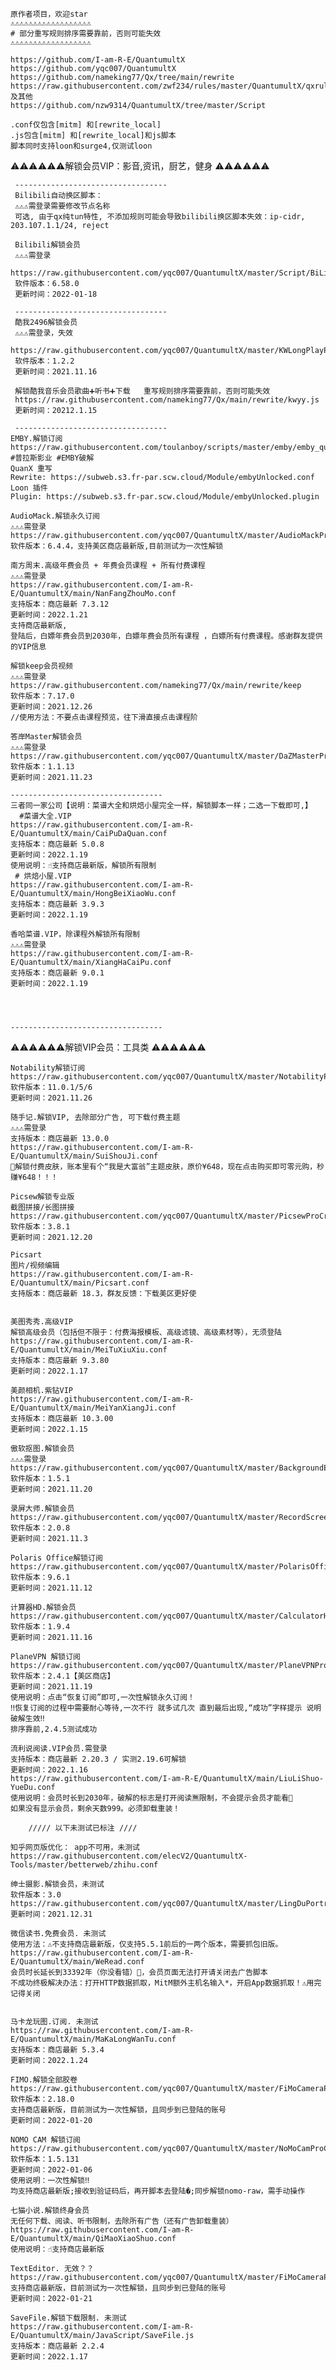     原作者项目，欢迎star
    ⚠️⚠️⚠️⚠️⚠️⚠️⚠️⚠️⚠️⚠️⚠️⚠️⚠️⚠️⚠️⚠️⚠️⚠️
    # 部分重写规则排序需要靠前，否则可能失效
    ⚠️⚠️⚠️⚠️⚠️⚠️⚠️⚠️⚠️⚠️⚠️⚠️⚠️⚠️⚠️⚠️⚠️⚠️
    
    https://github.com/I-am-R-E/QuantumultX
    https://github.com/yqc007/QuantumultX
    https://github.com/nameking77/Qx/tree/main/rewrite
    https://raw.githubusercontent.com/zwf234/rules/master/QuantumultX/qxrules.conf 及其他
    https://github.com/nzw9314/QuantumultX/tree/master/Script
    
    .conf仅包含[mitm] 和[rewrite_local]
    .js包含[mitm] 和[rewrite_local]和js脚本
    脚本同时支持loon和surge4,仅测试loon
    
    
⚠️⚠️⚠️⚠️⚠️⚠️解锁会员VIP：影音,资讯，厨艺，健身 ⚠️⚠️⚠️⚠️⚠️⚠️
    
     ----------------------------------
     Bilibili自动换区脚本：
     ⚠️⚠️⚠️需登录需要修改节点名称
     可选, 由于qx纯tun特性, 不添加规则可能会导致bilibili换区脚本失效：ip-cidr, 203.107.1.1/24, reject
     
     Bilibili解锁会员
     ⚠️⚠️⚠️需登录
     https://raw.githubusercontent.com/yqc007/QuantumultX/master/Script/BiLiBiLiBVIPCrack.js
     软件版本：6.58.0
     更新时间：2022-01-18
     
     ----------------------------------
     酷我2496解锁会员
     ⚠️⚠️⚠️需登录，失效
     https://raw.githubusercontent.com/yqc007/QuantumultX/master/KWLongPlayProCrack.js
     软件版本：1.2.2
     更新时间：2021.11.16
     
     解锁酷我音乐会员歌曲➕听书➕下载   重写规则排序需要靠前，否则可能失效
     https://raw.githubusercontent.com/nameking77/Qx/main/rewrite/kwyy.js
     更新时间：20212.1.15
     
     ----------------------------------
    EMBY.解锁订阅
    https://raw.githubusercontent.com/toulanboy/scripts/master/emby/emby_quan.conf
    #普拉斯影业 #EMBY破解 
    QuanX 重写
    Rewrite: https://subweb.s3.fr-par.scw.cloud/Module/embyUnlocked.conf
    Loon 插件
    Plugin: https://subweb.s3.fr-par.scw.cloud/Module/embyUnlocked.plugin

    AudioMack.解锁永久订阅
    ⚠️⚠️⚠️需登录
    https://raw.githubusercontent.com/yqc007/QuantumultX/master/AudioMackProCrack.js
    软件版本：6.4.4，支持美区商店最新版,目前测试为一次性解锁
        
    南方周末.高级年费会员 + 年费会员课程 + 所有付费课程
    ⚠️⚠️⚠️需登录
    https://raw.githubusercontent.com/I-am-R-E/QuantumultX/main/NanFangZhouMo.conf
    支持版本：商店最新 7.3.12
    更新时间：2022.1.21
    支持商店最新版,
    登陆后，白嫖年费会员到2030年，白嫖年费会员所有课程 ，白嫖所有付费课程。感谢群友提供的VIP信息
    
    解锁keep会员视频
    ⚠️⚠️⚠️需登录
    https://raw.githubusercontent.com/nameking77/Qx/main/rewrite/keep
    软件版本：7.17.0
    更新时间：2021.12.26
    //使用方法：不要点击课程预览，往下滑直接点击课程阶
    
    答岸Master解锁会员
    ⚠️⚠️⚠️需登录
    https://raw.githubusercontent.com/yqc007/QuantumultX/master/DaZMasterProCrack.js
    软件版本：1.1.13
    更新时间：2021.11.23
    
    ----------------------------------  
    三者同一家公司【说明：菜谱大全和烘焙小屋完全一样，解锁脚本一样；二选一下载即可,】
      #菜谱大全.VIP
    https://raw.githubusercontent.com/I-am-R-E/QuantumultX/main/CaiPuDaQuan.conf
    支持版本：商店最新 5.0.8
    更新时间：2022.1.19
    使用说明：☝️支持商店最新版，解锁所有限制
     # 烘焙小屋.VIP
    https://raw.githubusercontent.com/I-am-R-E/QuantumultX/main/HongBeiXiaoWu.conf
    支持版本：商店最新 3.9.3
    更新时间：2022.1.19
    
    香哈菜谱.VIP，除课程外解锁所有限制
    ⚠️⚠️⚠️需登录
    https://raw.githubusercontent.com/I-am-R-E/QuantumultX/main/XiangHaCaiPu.conf
    支持版本：商店最新 9.0.1
    更新时间：2022.1.19




    ----------------------------------
        
⚠️⚠️⚠️⚠️⚠️⚠️解锁VIP会员：工具类 ⚠️⚠️⚠️⚠️⚠️⚠️
    
    Notability解锁订阅
    https://raw.githubusercontent.com/yqc007/QuantumultX/master/NotabilityProCrack.js
    软件版本：11.0.1/5/6
    更新时间：2021.11.26

    随手记.解锁VIP, 去除部分广告, 可下载付费主题
    ⚠️⚠️⚠️需登录
    支持版本：商店最新 13.0.0
    https://raw.githubusercontent.com/I-am-R-E/QuantumultX/main/SuiShouJi.conf
    🎉解锁付费皮肤，账本里有个“我是大富翁”主题皮肤，原价¥648，现在点击购买即可零元购，秒赚¥648！！！
    
    Picsew解锁专业版
    截图拼接/长图拼接
    https://raw.githubusercontent.com/yqc007/QuantumultX/master/PicsewProCrack.js
    软件版本：3.8.1
    更新时间：2021.12.20
    
    Picsart
    图片/视频编辑
    https://raw.githubusercontent.com/I-am-R-E/QuantumultX/main/Picsart.conf
    支持版本：商店最新 18.3，群友反馈：下载美区更好使
    
    
    美图秀秀.高级VIP
    解锁高级会员（包括但不限于：付费海报模板、高级滤镜、高级素材等），无须登陆
    https://raw.githubusercontent.com/I-am-R-E/QuantumultX/main/MeiTuXiuXiu.conf
    支持版本：商店最新 9.3.80
    更新时间：2022.1.17
    
    美颜相机.紫钻VIP
    https://raw.githubusercontent.com/I-am-R-E/QuantumultX/main/MeiYanXiangJi.conf
    支持版本：商店最新 10.3.00
    更新时间：2022.1.15
    
    傲软抠图.解锁会员
    ⚠️⚠️⚠️需登录
    https://raw.githubusercontent.com/yqc007/QuantumultX/master/BackgroundEraserProCrack.js
    软件版本：1.5.1
    更新时间：2021.11.20
      
    录屏大师.解锁会员
    https://raw.githubusercontent.com/yqc007/QuantumultX/master/RecordScreenProCrack.js
    软件版本：2.0.8
    更新时间：2021.11.3
    
    Polaris Office解锁订阅
    https://raw.githubusercontent.com/yqc007/QuantumultX/master/PolarisOfficeProCrack.js
    软件版本：9.6.1
    更新时间：2021.11.12
    
    计算器HD.解锁会员
    https://raw.githubusercontent.com/yqc007/QuantumultX/master/CalculatorHDProCrack.js
    软件版本：1.9.4
    更新时间：2021.11.16
    
    PlaneVPN 解锁订阅
    https://raw.githubusercontent.com/yqc007/QuantumultX/master/PlaneVPNProCrack.js
    软件版本：2.4.1【美区商店】
    更新时间：2021.11.19
    使用说明：点击“恢复订阅”即可,一次性解锁永久订阅！
    ‼恢复订阅的过程中需要耐心等待,一次不行 就多试几次 直到最后出现,“成功”字样提示 说明破解生效‼
    排序靠前,2.4.5测试成功

    流利说阅读.VIP会员.需登录 
    支持版本：商店最新 2.20.3 / 实测2.19.6可解锁
    更新时间：2022.1.16
    https://raw.githubusercontent.com/I-am-R-E/QuantumultX/main/LiuLiShuo-YueDu.conf
    使用说明：会员时长到2030年，破解的标志是打开阅读🈚️限制，不会提示会员才能看🎉
    如果没有显示会员，剩余天数999。必须卸载重装！

        ///// 以下未测试已标注 ////
        
    知乎网页版优化： app不可用，未测试
    https://raw.githubusercontent.com/elecV2/QuantumultX-Tools/master/betterweb/zhihu.conf
    
    绅士摄影.解锁会员，未测试
    软件版本：3.0
    https://raw.githubusercontent.com/yqc007/QuantumultX/master/LingDuPortraitProCrack.js
    更新时间：2021.12.31
   
    微信读书.免费会员. 未测试
    使用方法：⚠️不支持商店最新版，仅支持5.5.1前后的一两个版本，需要抓包旧版。
    https://raw.githubusercontent.com/I-am-R-E/QuantumultX/main/WeRead.conf
    会员时长延长到33392年（你没看错）🎉，会员页面无法打开请关闭去广告脚本
    不成功终极解决办法：打开HTTP数据抓取，MitM额外主机名输入*，开启App数据抓取！⚠️用完记得关闭
    

    马卡龙玩图.订阅. 未测试
    https://raw.githubusercontent.com/I-am-R-E/QuantumultX/main/MaKaLongWanTu.conf
    支持版本：商店最新 5.3.4
    更新时间：2022.1.24
    
    FIMO.解锁全部胶卷
    https://raw.githubusercontent.com/yqc007/QuantumultX/master/FiMoCameraProCrack.js
    软件版本：2.18.0
    支持商店最新版，目前测试为一次性解锁，且同步到已登陆的账号
    更新时间：2022-01-20
    
    NOMO CAM 解锁订阅
    https://raw.githubusercontent.com/yqc007/QuantumultX/master/NoMoCamProCrack.js
    软件版本：1.5.131
    更新时间：2022-01-06
    使用说明：一次性解锁‼
    均支持商店最新版;接收到验证码后，再开脚本去登陆�;同步解锁nomo-raw，需手动操作

    七猫小说.解锁终身会员
    无任何下载、阅读、听书限制，去除所有广告（还有广告卸载重装）
    https://raw.githubusercontent.com/I-am-R-E/QuantumultX/main/QiMaoXiaoShuo.conf
    使用说明：☝️支持商店最新版
    
    TextEditor. 无效？？
    https://raw.githubusercontent.com/yqc007/QuantumultX/master/FiMoCameraProCrack.js
    支持商店最新版，目前测试为一次性解锁，且同步到已登陆的账号
    更新时间：2022-01-21
        
    SaveFile.解锁下载限制. 未测试
    https://raw.githubusercontent.com/I-am-R-E/QuantumultX/main/JavaScript/SaveFile.js
    支持版本：商店最新 2.2.4
    更新时间：2022.1.17
   

